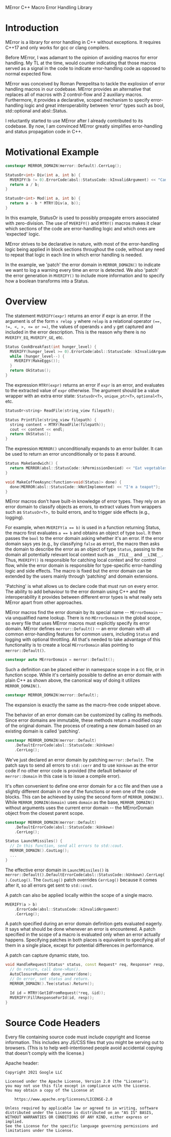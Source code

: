 MError
C++ Macro Error Handling Library

# Introduction
MError is a library for error handling in C++ without exceptions. It requires C++17 and only works for gcc or clang compilers.

Before MError, I was adamant to the opinion of avoiding macros for error handling. My TL at the time, would counter indicating that those macros served as a signal in the code to indicate error-handling code as opposed to normal expected flow.

MError was conceived by Roman Perepelitsa to tackle the explosion of error handling macros in our codebase. MError provides an alternative that replaces all of macros with 2 control-flow and 2 auxiliary macros. Furthermore, it provides a declarative, scoped mechanism to specify error-handling logic and great interoperability between 'error' types such as bool, std::optional and absl::Status.

I reluctantly started to use MError after I already contributed to its codebase. By now, I am convinced MError greatly simplifies error-handling and status propagation code in C++.

# Motivational Example

```cpp
constexpr MERROR_DOMAIN(merror::Default).CerrLog();  

StatusOr<int> Div(int a, int b) {
  MVERIFY(b != 0).ErrorCode(absl::StatusCode::kInvalidArgument) << "Cannot divide by zero";
  return a / b;
}

StatusOr<int> Mod(int a, int b) {
  return a - b * MTRY(Div(a, b));
}
```

In this example, StatusOr<int> is used to possibly propagate errors associated with zero-division. The use of `MVERIFY()` and `MTRY()` macros makes it clear which sections of the code are error-handling logic and which ones are 'expected' logic. 

MError strives to be declarative in nature, with most of the error-handling logic being applied in block sections throughout the code, without any need to repeat that logic in each line in which error handling is needed.

In the example, we 'patch' the error domain in `MERROR_DOMAIN()` to indicate we want to log a warning every time an error is detected. We also 'patch' the error generation in `MVERIFY()` to include more information and to specify how a boolean transforms into a Status. 

# Overview

The statement `MVERIFY(expr)` returns an error if expr is an error. If the argument is of the form `x relop y` where `relop` is a relational operator `(==, !=, <, >, <= or >=)`, the values of operands `x` and `y` get captured and included in the error description. This is the reason why there is no `MVERIFY_EQ`, `MVERIFY_GE`, etc.

```cpp
Status CookBreakfast(int hunger_level) {
  MVERIFY(hunger_level >= 0).ErrorCode(absl::StatusCode::kInvalidArgument) << "Already well-fed";
  while (hunger_level--) {
    MVERIFY(MakeEggs());
  }
  return OkStatus();
}
```

The expression `MTRY(expr)` returns an error if `expr` is an error, and evaluates to the extracted value of `expr` otherwise. The argument should be a value wrapper with an extra error state: `StatusOr<T>`, `unique_ptr<T>`, `optional<T>`, etc.

```cpp
StatusOr<string> ReadFile(string_view filepath);

Status PrintFile(string_view filepath) {
  string content = MTRY(ReadFile(filepath));
  cout << content << endl;
  return OkStatus();
}
```

The expression `MERROR()` unconditionally expands to an error builder. It can be used to return an error unconditionally or to pass it around.

```cpp
Status MakeSandwich() {
  return MERROR(absl::StatusCode::kPermissionDenied) << "Eat vegetables";
}

void MakeCoffeeAsync(function<void(Status)> done) {
  done(MERROR(absl::StatusCode::kNotImplemented) << "I'm a teapot");
}
```

MError macros don't have built-in knowledge of error types. They rely on an error domain to classify objects as errors, to extract values from wrappers such as `StatusOr<T>,` to build errors, and to trigger side effects (e.g., logging). 

For example, when `MVERIFY(a == b)` is used in a function returning Status, the macro first evaluates `a == b` and obtains an object of type `bool`. It then passes the `bool` to the error domain asking whether it's an error. If the error domain says yes (e.g., by classifying `false` as error), the macro then asks the domain to describe the error as an object of type `Status`, passing to the domain all potentially relevant local context such as `__FILE__` and `__LINE__`. Thus,  `MVERIFY()` is responsible for catching local context and for control flow, while the error domain is responsible for type-specific error-handling logic and side effects. The macro is fixed but the error domain can be extended by the users mainly through 'patching' and domain extensions.

'Patching' is what allows us to declare code that must run on every error. The ability to add behaviour to the error domain using C++ and the interoperability it provides between different error types is what really sets MError apart from other approaches.

MError macros find the error domain by its special name -- `MErrorDomain` -- via unqualified name lookup. There is no `MErrorDomain` in the global scope, so every file that uses MError macros must explicitly specify its error domain. MError defines `merror::Default()` -- an error domain with all common error-handling features for common users, including `Status` and logging with optional throttling. All that's needed to take advantage of this functionality is to create a local `MErrorDomain` alias pointing to `merror::Default()`.

```cpp
constexpr auto MErrorDomain = merror::Default();
```

Such a definition can be placed either in namespace scope in a cc file, or in function scope. While it's certainly possible to define an error domain with plain C++ as shown above, the canonical way of doing it utilizes `MERROR_DOMAIN()`.

```cpp
constexpr MERROR_DOMAIN(merror::Default);
```

The expansion is exactly the same as the macro-free code snippet above.

The behavior of an error domain can be customized by calling its methods. Since error domains are immutable, these methods return a modified copy of the original domain. The process of creating a new domain based on an existing domain is called 'patching'.

```cpp
constexpr MERROR_DOMAIN(merror::Default)
    .DefaultErrorCode(absl::StatusCode::kUnkown)
    .CerrLog();
```

We've just declared an error domain by patching `merror::Default`. The patch says to send all errors to `std::cerr` and to use `kUnkown` as the error code if no other error code is provided (the default behavior of `merror::Domain` in this case is to issue a compile error).

It's often convenient to define one error domain for a cc file and then use a slightly different domain in one of the functions or even one of the code blocks. This can be achieved by using the second form of `MERROR_DOMAIN()`. While `MERROR_DOMAIN(domain)` uses `domain` as the base, `MERROR_DOMAIN()` without arguments uses the current error domain -- the MErrorDomain object from the closest parent scope.

```cpp
constexpr MERROR_DOMAIN(merror::Default)
    .DefaultErrorCode(absl::StatusCode::kUnkown)
    .CerrLog();

Status LaunchMissiles() {
  // In this function, send all errors to std::cout.
  MERROR_DOMAIN().CoutLog();
  ...
}
```

The effective error domain in `LaunchMissiles()` is `merror::Default().DefaultErrorCode(absl::StatusCode::kUnkown).CerrLog().CoutLog()`. The `CoutLog()` patch overrides `CerrLog()` because it comes after it, so all errors get sent to `std::cout`.

A patch can also be applied locally within the scope of a single macro.

```cpp
MVERIFY(a > b)
    .ErrorCode(absl::StatusCode::kInvalidArgument)
    .CerrLog();
```

A patch specified during an error domain definition gets evaluated eagerly. It says what should be done whenever an error is encountered. A patch specified in the scope of a macro is evaluated only when an error actually happens. Specifying patches in both places is equivalent to specifying all of them in a single place, except for potential differences in performance.

<!--
Thus, the following three functions have equivalent behavior.

Status MixedPatches(int n) {
  constexpr GERROR_DOMAIN(gerror::Default)
      .Log(WARNING);
  GVERIFY(n > 0)
      .ErrorCode(INVALID_ARGUMENT)
      .Log(ERROR);
  ...
}

Status DomainPatch(int n) {
  constexpr GERROR_DOMAIN(gerror::Default)
      .Log(WARNING)
      .ErrorCode(INVALID_ARGUMENT)
      .Log(ERROR);
  GVERIFY(n > 0);
  ...
}

Status MacroPatch(int n) {
  constexpr GERROR_DOMAIN(gerror::Default);
  GVERIFY(n > 0)
      .Log(WARNING)
      .ErrorCode(INVALID_ARGUMENT)
      .Log(ERROR);
  ...
}
-->

A patch can capture dynamic state, too.

```cpp
void HandleRequest(Status* status, const Request* req, Response* resp, Closure* done) {
  // On return, call done->Run().
  AutoClosureRunner done_runner(done);
  // On error, set status and return.
  MERROR_DOMAIN().Tee(status).Return();

  Id id = MTRY(GetIdFromRequest(*req, &id));
  MVERIFY(FillResponseForId(id, resp));
}
```

# Source Code Headers

Every file containing source code must include copyright and license
information. This includes any JS/CSS files that you might be serving out to
browsers. (This is to help well-intentioned people avoid accidental copying that
doesn't comply with the license.)

Apache header:

    Copyright 2021 Google LLC

    Licensed under the Apache License, Version 2.0 (the "License");
    you may not use this file except in compliance with the License.
    You may obtain a copy of the License at

        https://www.apache.org/licenses/LICENSE-2.0

    Unless required by applicable law or agreed to in writing, software
    distributed under the License is distributed on an "AS IS" BASIS,
    WITHOUT WARRANTIES OR CONDITIONS OF ANY KIND, either express or implied.
    See the License for the specific language governing permissions and
    limitations under the License.
